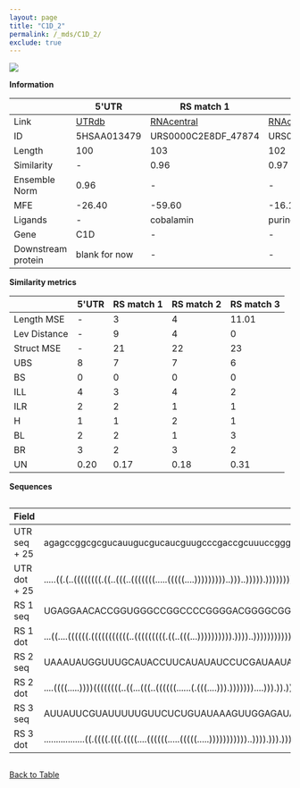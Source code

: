 ```yaml
---
layout: page
title: "C1D_2"
permalink: /_mds/C1D_2/
exclude: true
---
```




![](../../alns_9.28.22/aln_5HSAA013479_0.969.png?raw=true)


**Information**

| | 5'UTR       | RS match 1   | RS match 2  | RS match 3 |
| ---- | ----------- | ----------- | ----------- | ----------- |
| Link | <a href="http://utrdb.ba.itb.cnr.it/getutr/5HSAA013479/1" target="_blank" rel="noopener noreferrer">UTRdb</a>   | <a href="https://rnacentral.org/rna/URS0000C2E8DF/47874" target="_blank" rel="noopener noreferrer">RNAcentral</a>     |<a href="https://rnacentral.org/rna/URS0000AB8FCA/161544" target="_blank" rel="noopener noreferrer">RNAcentral</a>  | <a href="https://rnacentral.org/rna/URS0000C620FD/1581033" target="_blank" rel="noopener noreferrer">RNAcentral</a>   |
| ID | 5HSAA013479     | URS0000C2E8DF_47874     | URS0000AB8FCA_161544     | URS0000C620FD_1581033     |
| Length | 100     |  103    | 102   |  100    |
| Similarity | - | 0.96 | 0.97 | 0.97 |
| Ensemble Norm | 0.96 | - | - | - |
| MFE | -26.40 | -59.60 | -16.12 | -9.43 |
| Ligands | - | cobalamin | purine | purine |
| Gene | C1D | - | - | - |
| Downstream protein | blank for now    |    -    | -  | - |


**Similarity metrics**

| | 5'UTR       | RS match 1   | RS match 2  | RS match 3 |
| ---- | ----------- | ----------- | ----------- | ----------- |
| Length MSE | - | 3 | 4 | 11.01 |
| Lev Distance | - | 9 | 4 | 0 |
| Struct MSE | - | 21 | 22 | 23 |
| UBS| 8 | 7 | 7 | 6 |
| BS | 0 | 0 | 0 | 0 |
| ILL | 4 | 3 | 4 | 2 |
| ILR | 2 | 2 | 1 | 1 |
| H | 1 | 1 | 2 | 1 |
| BL | 2 | 2 | 1 | 3 |
| BR | 3 | 2 | 3 | 2 |
| UN | 0.20 | 0.17 | 0.18 | 0.31 |

**Sequences**


<div style="overflow-x:auto;">

<table>
<colgroup>
<col width="30%" />
<col width="70%" />
</colgroup>
<thead>
<tr class="header">
<th>Field</th>
<th>Description</th>
</tr>
</thead>
<tbody>
<tr>
<td markdown="span">UTR seq + 25 </td>
<td markdown="span"> agagccggcgcgucauugucgucaucguugcccgaccgcuuuccgggagacuggagucgaaggccgugagccauaATGGCAGGTGAAGAAATTAATGAAG </td>
</tr>
<tr>
<td markdown="span">UTR dot + 25  </td>
<td markdown="span"> .....((.(..((((((((.((..(((..(((((((.....(((((....)))))))))..)))..))))).)))))))).).))...............
</td>
</tr>


<tr>
<td markdown="span">RS 1 seq </td>
<td markdown="span"> UGAGGAACACCGGUGGGCCGGCCCCGGGGACGGGGCGGCGAAUCCGGGGCGGUCCCGCCACUGUGACCGGGGUCGGCGUGCCGGACCCGGAAGCCAGAUACUC
</td>
</tr>


<tr>
<td markdown="span">RS 1 dot </td>
<td markdown="span"> ...((....((((((.(((((((((((..(((((((((.((..(((...)))))))))).))))..))))))))))).))))))..))...............
</td>
</tr>


<tr>
<td markdown="span">RS 2 seq </td>
<td markdown="span"> UAAAUAUGGUUUGCAUACCUUCAUAUAUCCUCGAUAAUAUGGUUCGAAAGUCUCUACCGGGUCACCGUAAAUGAUCUGACUAUGAAGGCAGUAUUCAUUUUG
</td>
</tr>


<tr>
<td markdown="span">RS 2 dot </td>
<td markdown="span"> ....((((.....))))((((((((..((...(((..((((((......(.(((....))).)))))))....))).)).))))))))..............
</td>
</tr>


<tr>
<td markdown="span">RS 3 seq </td>
<td markdown="span"> AUUAUUCGUAUUUUUGUUCUCUGUAUAAAGUUGGAGAUAUGGUCCAAAAGUUUCUACCAAACUACUGUAAAUAGCCUUAGACGGGAUAUUUUUAUAUUAA
</td>
</tr>


<tr>
<td markdown="span">RS 3 dot </td>
<td markdown="span"> .................((.((((.(((.((((....((((((.....(((((.....)))))))))))..)))).))).))))))..............
</td>
</tr>

</tbody>
</table>


</div>


[Back to Table](../../display)
